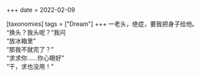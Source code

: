 +++
date = 2022-02-09

[taxonomies]
tags = ["Dream"]
+++
一老头，绝症，要我把身子给他。  
“换头？我头呢？”我问  
“放冰箱里”  
“那我不就完了？”  
“求求你……你心眼好”  
“干，求也没用！”  
<!-- more -->
